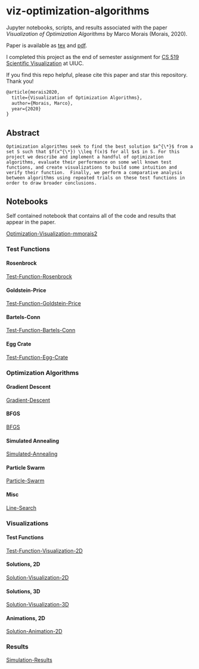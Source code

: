# viz-optimization-algorithms

Jupyter notebooks, scripts, and results associated with the paper _Visualization of Optimization Algorithms_ by Marco Morais (Morais, 2020).

Paper is available as [tex](Optimization-Visualization-mmorais2.tex) and [pdf](Optimization-Visualization-mmorais2.pdf).

I completed this project as the end of semester assignment for [CS 519 Scientific Visualization](https://uiucmcs.org/courses/CS-519-Scientific-Visualization) at UIUC.

If you find this repo helpful, please cite this paper and star this repository. Thank you!

```tex
@article{morais2020,
  title={Visualization of Optimization Algorithms},
  author={Morais, Marco},
  year={2020}
}
```

## Abstract
```
Optimization algorithms seek to find the best solution $x^{\*}$ from a set S such that $f(x^{\*}) \\leq f(x)$ for all $x$ in S. For this project we describe and implement a handful of optimization algorithms, evaluate their performance on some well known test functions, and create visualizations to build some intuition and verify their function.  Finally, we perform a comparative analysis between algorithms using repeated trials on these test functions in order to draw broader conclusions.
```

## Notebooks
Self contained notebook that contains all of the code and results that appear in the paper.

[Optimization-Visualization-mmorais2](Optimization-Visualization-mmorais2.ipynb)

### Test Functions

#### Rosenbrock
[Test-Function-Rosenbrock](Test-Function-Rosenbrock.ipynb)

#### Goldstein-Price
[Test-Function-Goldstein-Price](Test-Function-Goldstein-Price.ipynb)

#### Bartels-Conn
[Test-Function-Bartels-Conn](Test-Function-Bartels-Conn.ipynb)

#### Egg Crate
[Test-Function-Egg-Crate](Test-Function-Egg-Crate.ipynb)

### Optimization Algorithms

#### Gradient Descent
[Gradient-Descent](Gradient-Descent.ipynb)

#### BFGS
[BFGS](BFGS.ipynb)

#### Simulated Annealing
[Simulated-Annealing](Simulated-Annealing.ipynb)

#### Particle Swarm
[Particle-Swarm](Particle-Swarm.ipynb)

#### Misc

[Line-Search](Line-Search.ipynb)

### Visualizations

#### Test Functions
[Test-Function-Visualization-2D](Test-Function-Visualization-2D.ipynb)

#### Solutions, 2D
[Solution-Visualization-2D](Solution-Visualization-2D.ipynb)

#### Solutions, 3D
[Solution-Visualization-3D](Solution-Visualization-3D.ipynb)

#### Animations, 2D
[Solution-Animation-2D](Solution-Animation-2D.ipynb)

### Results

[Simulation-Results](Simulation-Results.ipynb)
